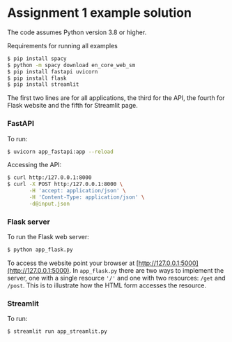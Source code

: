 # Assignment 1 example solution

The code assumes Python version 3.8 or higher.

Requirements for running all examples

```bash
$ pip install spacy 
$ python -m spacy download en_core_web_sm
$ pip install fastapi uvicorn
$ pip install flask
$ pip install streamlit
```

The first two lines are for all applications, the third for the API, the fourth for Flask website and the fifth for Streamlit page.


### FastAPI

To run:

```bash
$ uvicorn app_fastapi:app --reload
```

Accessing the API:

```bash
$ curl http:/127.0.0.1:8000
$ curl -X POST http:/127.0.0.1:8000 \
       -H 'accept: application/json' \
       -H 'Content-Type: application/json' \
       -d@input.json 
```

### Flask server

To run the Flask web server:

```bash
$ python app_flask.py
```

To access the website point your browser at [http://127.0.0.1:5000](http://127.0.0.1:5000). In `app_flask.py` there are two ways to implement the server, one with a single resource `'/'` and one with two resources: `/get` and `/post`. This is to illustrate how the HTML form accesses the resource.


### Streamlit

To run:

```bash
$ streamlit run app_streamlit.py
```
